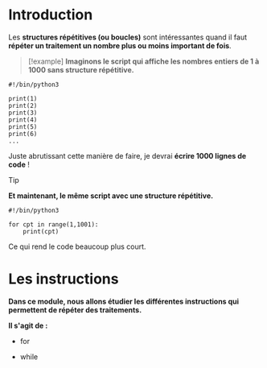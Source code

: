 # Introduction


Les **structures répétitives (ou boucles)** sont intéressantes quand il faut **répéter un traitement un nombre plus ou moins important de fois**.

>[!example]
>**Imaginons le script qui affiche les nombres entiers de 1 à 1000 sans structure répétitive.**
```
#!/bin/python3

print(1)
print(2)
print(3)
print(4)
print(5)
print(6)
...
```

Juste abrutissant cette manière de faire, je devrai **écrire 1000 lignes de code** !

>[!tip]
>**Et maintenant, le même script avec une structure répétitive.**
```
#!/bin/python3

for cpt in range(1,1001):
    print(cpt)
```

Ce qui rend le code beaucoup plus court.

# Les instructions

**Dans ce module, nous allons étudier les différentes instructions qui permettent de répéter des traitements.**

**Il s'agit de :**

- for

- while


